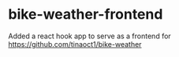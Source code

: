 # bike-weather-frontend

Added a react hook app to serve as a frontend for https://github.com/tinaoct1/bike-weather
